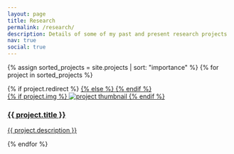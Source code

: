 ```yaml
---
layout: page
title: Research
permalink: /research/
description: Details of some of my past and present research projects
nav: true
social: true
---
```


<div class="projects grid">

  {% assign sorted_projects = site.projects | sort: "importance" %}
  {% for project in sorted_projects %}
    <div class="grid-item">
      {% if project.redirect %}
      <a href="{{ project.redirect }}" target="_blank">
      {% else %}
      <a href="{{ project.url | relative_url }}">
      {% endif %}
      <div class="card hoverable mml-2 mr-2 mb-2">
        {% if project.img %}
          <img src="{{ project.img | relative_url }}" alt="project thumbnail">
        {% endif %}
        <div class="card-body">
          <h3 class="card-title">{{ project.title }}</h3>
          <p class="card-text">{{ project.description }}</p>
        </div>
      </div>
      </a>
    </div>
  {% endfor %}

</div>
